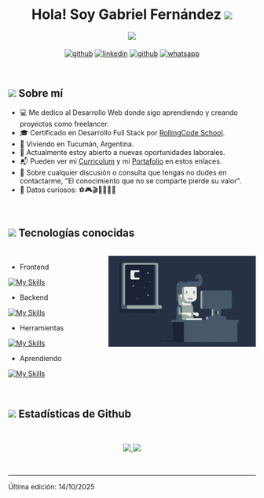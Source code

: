 
<h1 align="center"><b>Hola! Soy Gabriel Fernández </b><img src="https://media.giphy.com/media/hvRJCLFzcasrR4ia7z/giphy.gif" width="35"></h1>
<!--  -->
<p align="center">
  <a href="https://github.com/DenverCoder1/readme-typing-svg"><img src="https://readme-typing-svg.herokuapp.com?font=Time+New+Roman&color=cyan&size=25&center=true&vCenter=true&width=600&height=100&lines=Desarrollador+Fullstack;Desarrollador+Frontend+|+HTML,+CSS+y+JS;Desarrollador+Backend+APIs+y+Base+de+datos"></a>
</p>

<p align="center">
  <a href="https://github.com/VGFernandezMedina" target="blank"><img align="center" src="https://img.shields.io/badge/GitHub-100000?style=for-the-badge&logo=github&logoColor=white" alt="github" /></a>
  <a href="https://www.linkedin.com/in/victor-gabriel-fernández-medina-331286250" target="blank"><img align="center" src="https://img.shields.io/badge/LinkedIn-0077B5?style=for-the-badge&logo=linkedin&logoColor=white" alt="linkedin" /></a>
  <a href="mailto:gabrielfernandez090997@gmail.com" target="blank"><img align="center" src="https://img.shields.io/badge/Gmail-D14836?style=for-the-badge&logo=gmail&logoColor=white" alt="github" alt="gmail" /></a>
  <a href="" target="blank"><img align="center" src="https://img.shields.io/badge/WhatsApp-25D366?style=for-the-badge&logo=whatsapp&logoColor=white" alt="whatsapp" /></a>
</p>


<br>


## <picture><img src = "https://github.com/7oSkaaa/7oSkaaa/blob/main/Images/about_me.gif?raw=true" width = 50px></picture> Sobre mí

- :computer: Me dedico al Desarrollo Web donde sigo aprendiendo y creando proyectos como freelancer.
- :mortar_board: Certificado en Desarrollo Full Stack por [RollingCode School](https://web.rollingcodeschool.com/).
- :house_with_garden: Viviendo en Tucumán, Argentina.
- :briefcase: Actualmente estoy abierto a nuevas oportunidades laborales.
- :mailbox_with_mail: Pueden ver mi [Curriculum](https://drive.google.com/file/d/1p1il9sqU1EItlDu0XAeS-uUthLuF630H/view?usp=drive_link) y mi [Portafolio](https://gabrielfm-dev.netlify.app/) en estos enlaces.
- :speech_balloon: Sobre cualquier discusión o consulta que tengas no dudes en contactarme, "El conocimiento que no se comparte pierde su valor".
- :bowling: Datos curiosos: :soccer::video_game::clapper::hamburger::beer::cat::dog:

<br>


## <img src="https://media2.giphy.com/media/QssGEmpkyEOhBCb7e1/giphy.gif?cid=ecf05e47a0n3gi1bfqntqmob8g9aid1oyj2wr3ds3mg700bl&rid=giphy.gif" width ="25"><b> Tecnologías conocidas</b>
<br>

<img alt="Night Coding" src="https://raw.githubusercontent.com/AVS1508/AVS1508/master/assets/Night-Coding.gif" align="right"/>

- Frontend

[![My Skills](https://skillicons.dev/icons?i=js,html,css,react,bootstrap,figma)](https://skillicons.dev)
  
- Backend

[![My Skills](https://skillicons.dev/icons?i=nodejs,express,mongo)](https://skillicons.dev)

- Herramientas

[![My Skills](https://skillicons.dev/icons?i=git,github,powershell,bash,vscode,npm)](https://skillicons.dev)


- Aprendiendo

[![My Skills](https://skillicons.dev/icons?i=wordpress,tailwind,ts)](https://skillicons.dev)

<br>


## <img src="https://media.giphy.com/media/iY8CRBdQXODJSCERIr/giphy.gif" width="35"><b> Estadísticas de Github </b>
<br>

<p align="center">
<a href="https://github.com/VGFernandezMedina">
  <img height="180em" src="https://github-readme-stats-eight-theta.vercel.app/api?username=VGFernandezMedina&show_icons=true&theme=algolia&include_all_commits=true&count_private=true"/>
  <img height="180em" src="https://github-readme-stats-eight-theta.vercel.app/api/top-langs/?username=VGFernandezMedina&layout=compact&langs_count=8&theme=algolia"/>
</a>
</p>


<br>


---

Última edición: 14/10/2025

